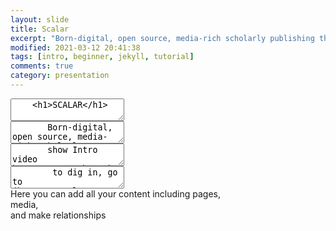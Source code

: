```yaml
---
layout: slide
title: Scalar
excerpt: "Born-digital, open source, media-rich scholarly publishing that's as easy as blogging"
modified: 2021-03-12 20:41:38
tags: [intro, beginner, jekyll, tutorial]
comments: true
category: presentation
---
```


<section data-markdown>
  <textarea data-template>
    <h1>SCALAR</h1>
	</textarea>
</section>

<section data-markdown>
  <textarea data-template>
	   Born-digital, open source, media-rich scholarly publishing tool
	</textarea>
</section>

<section data-markdown>
	<script type="text/template">
		- Free, open source, scholarly publishing platform <!-- .element: class="fragment" data-fragment-index="1" -->
		- Non-linear navigation <!-- .element: class="fragment" data-fragment-index="2" -->
		- Media rich <!-- .element: class="fragment" data-fragment-index="3" -->
		</script>
</section>

<section data-markdown>
	<script type="text/template">
		- Supports annotation <!-- .element: class="fragment" data-fragment-index="1" -->
		- As easy to use as most blogging software <!-- .element: class="fragment" data-fragment-index="2" -->
		- Supports collaborative writing <!-- .element: class="fragment" data-fragment-index="3" -->
		</script>
</section>

<section data-markdown>
  <textarea data-template>
	   show Intro video https://youtu.be/T6k4IpSOgHY
	</textarea>
</section>

<section data-markdown>
  <textarea data-template>
	    to dig in, go to (https://scalar.usc.edu/works/guide2/index)
  </textarea>
</section>

<section data-markdown>
	<script type="text/template">
		- Register for an account [link](https://scalar.me/anvc/scalar/) <!-- .element: class="fragment" data-fragment-index="1" -->
		- Log into Dashboard [link](https://scalar.usc.edu/works/) <!-- .element: class="fragment" data-fragment-index="2" -->
	</script>
</section>

<section data-background-image="https://live.staticflickr.com/65535/51074328927_6229eb0439_b_d.jpg"
          data-background-size="800px">  
</section>
<section data-background-image="https://live.staticflickr.com/65535/51005097175_ecce57a5ea_b_d.jpg"
        data-background-size="800px">
</section>

<section>
  <section> Here you can add all your content including pages,</section>
  <section>media, </section>
  <section>and make relationships </section>
</section>

<section data-background-image="https://live.staticflickr.com/65535/51079360012_b2c668d7e0_o_d.jpg"
          data-background-size="600px">  
</section>
<section data-background-image="https://live.staticflickr.com/65535/51078565008_ae6ac9d8ef_b_d.jpg"
        data-background-size="600px">
</section>
<section data-background-image="https://www.dropbox.com/s/rrql2r0pvlj05so/Image%202021-03-30%20at%209.36%20AM.jpg"
          data-background-size="600px">  
</section>

<section data-markdown>
	<script type="text/template">
    - More traits to explore: <!-- .element: class="fragment" data-fragment-index="1" -->
		  - Metadata and tags <!-- .element: class="fragment" data-fragment-index="2" -->
		  - annotation <!-- .element: class="fragment" data-fragment-index="3" -->
		  - Comments <!-- .element: class="fragment" data-fragment-index="4" -->
      - Visualisations for content <!-- .element: class="fragment" data-fragment-index="5" -->
  </script>
</section>
